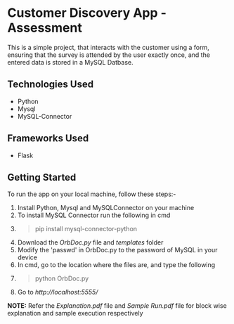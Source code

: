 # Customer Discovery App - Assessment

This is a simple project, that interacts with the customer using a form, ensuring that the survey is attended by the user exactly once, and the entered data is stored in a MySQL Datbase.

## Technologies Used
- Python
- Mysql
- MySQL-Connector

## Frameworks Used
- Flask

## Getting Started

To run the app on your local machine, follow these steps:-

1. Install Python, Mysql and MySQLConnector on your machine
2. To install MySQL Connector run the following in cmd
3. >pip install mysql-connector-python
4. Download the *OrbDoc.py* file and *templates* folder
5. Modify the 'passwd' in OrbDoc.py to the password of MySQL in your device
6. In cmd, go to the location where the files are, and type the following
7. >python OrbDoc.py
8. Go to *http://localhost:5555/*

**NOTE:** Refer the *Explanation.pdf* file and *Sample Run.pdf* file for block wise explanation and sample execution respectively
